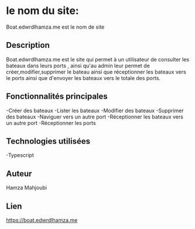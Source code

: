 # le nom du site:
Boat.edwrdlhamza.me est le nom de site 

##  Description
Boat.edwrdlhamza.me est le site qui permet à un utilisateur de consulter les bateaux dans leurs ports , ainsi qu'au admin leur permet de créer,modifier,supprimer le bateau ainsi que réceptionner les bateaux vers le ports ainsi que d'envoyer les bateaux vers le totale des ports.

## Fonctionnalités principales
-Créer des bateaux 
-Lister les bateaux
-Modifier des bateaux
-Supprimer des bateaux
-Naviguer vers un autre port
-Réceptionner les  bateaux vers un autre port 
-Réceptionner les ports 

##  Technologies utilisées
-Typescript

##  Auteur
Hamza Mahjoubi

## Lien
https://boat.edwrdlhamza.me
